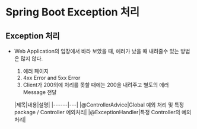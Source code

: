 # Spring Boot Exception 처리

## Exception 처리
 * Web Application의 입장에서 바라 보았을 때, 에러가 났을 때 내려줄수 있는 방법은 많지 않다.
   1. 에러 페이지
   2. 4xx Error and 5xx Error
   3. Client가 200외에 처리를 못할 때에는 200을 내려주고 별도의 에러 Message 전달

    |제목|내용|설명|
    |------|---|
    |@ControllerAdvice|Global 예외 처리 및 특정 package / Controller 예외처리|
    |@ExceptionHandler|특정 Controller의 예외 처리|

